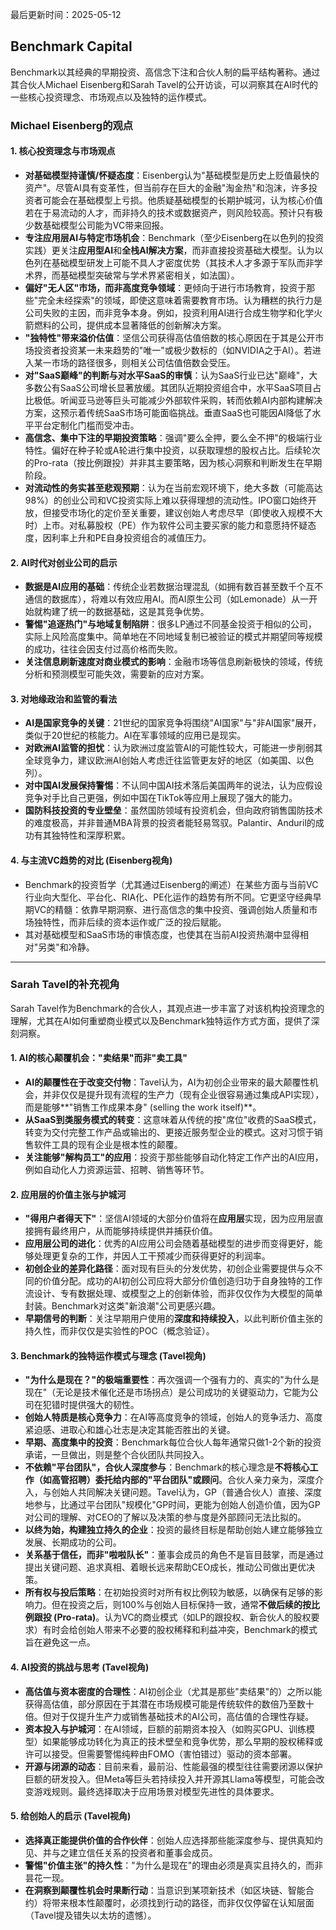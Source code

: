 最后更新时间：2025-05-12
## Benchmark Capital

Benchmark以其经典的早期投资、高信念下注和合伙人制的扁平结构著称。通过其合伙人Michael Eisenberg和Sarah Tavel的公开访谈，可以洞察其在AI时代的一些核心投资理念、市场观点以及独特的运作模式。

### Michael Eisenberg的观点

#### 1. 核心投资理念与市场观点

*   **对基础模型持谨慎/怀疑态度**：Eisenberg认为"基础模型是历史上贬值最快的资产"。尽管AI具有变革性，但当前存在巨大的金融"淘金热"和泡沫，许多投资者可能会在基础模型上亏损。他质疑基础模型的长期护城河，认为核心价值若在于易流动的人才，而非持久的技术或数据资产，则风险较高。预计只有极少数基础模型公司能为VC带来回报。
*   **专注应用层AI与特定市场机会**：Benchmark（至少Eisenberg在以色列的投资实践）更关注**应用型AI**和**全栈AI解决方案**，而非直接投资基础大模型。认为以色列在基础模型研发上可能不具人才密度优势（其技术人才多源于军队而非学术界，而基础模型突破常与学术界紧密相关，如法国）。
*   **偏好"无人区"市场，而非高度竞争领域**：更倾向于进行市场教育，投资于那些"完全未经探索"的领域，即使这意味着需要教育市场。认为糟糕的执行力是公司失败的主因，而非竞争本身。例如，投资利用AI进行合成生物学和化学火箭燃料的公司，提供成本显著降低的创新解决方案。
*   **"独特性"带来溢价估值**：坚信公司获得高估值倍数的核心原因在于其是公开市场投资者投资某一未来趋势的"唯一"或极少数标的（如NVIDIA之于AI）。若进入某一市场的路径很多，则相关公司估值倍数会受压。
*   **对"SaaS巅峰"的判断与对水平SaaS的审慎**：认为SaaS行业已达"巅峰"，大多数公有SaaS公司增长显著放缓。其团队近期投资组合中，水平SaaS项目占比极低。听闻亚马逊等巨头可能减少外部软件采购，转而依赖AI内部构建解决方案，这预示着传统SaaS市场可能面临挑战。垂直SaaS也可能因AI降低了水平平台定制化门槛而受冲击。
*   **高信念、集中下注的早期投资策略**：强调"要么全押，要么全不押"的极端行业特性。偏好在种子轮或A轮进行集中投资，以获取理想的股权占比。后续轮次的Pro-rata（按比例跟投）并非其主要策略，因为核心洞察和判断发生在早期阶段。
*   **对流动性的务实甚至悲观预期**：认为在当前宏观环境下，绝大多数（可能高达98%）的创业公司和VC投资实际上难以获得理想的流动性。IPO窗口始终开放，但接受市场化的定价至关重要，建议创始人考虑尽早（即使收入规模不大时）上市。对私募股权（PE）作为软件公司主要买家的能力和意愿持怀疑态度，因利率上升和PE自身投资组合的减值压力。

#### 2. AI时代对创业公司的启示

*   **数据是AI应用的基础**：传统企业若数据治理混乱（如拥有数百甚至数千个互不通信的数据库），将难以有效应用AI。而AI原生公司（如Lemonade）从一开始就构建了统一的数据基础，这是其竞争优势。
*   **警惕"追逐热门"与地域复制陷阱**：很多LP通过不同基金投资于相似的公司，实际上风险高度集中。简单地在不同地域复制已被验证的模式并期望同等规模的成功，往往会因支付过高价格而失败。
*   **关注信息刷新速度对商业模式的影响**：金融市场等信息刷新极快的领域，传统分析和预测模型可能失效，需要新的应对方案。

#### 3. 对地缘政治和监管的看法

*   **AI是国家竞争的关键**：21世纪的国家竞争将围绕"AI国家"与"非AI国家"展开，类似于20世纪的核能力。AI在军事领域的应用已是现实。
*   **对欧洲AI监管的担忧**：认为欧洲过度监管AI的可能性较大，可能进一步削弱其全球竞争力，建议欧洲AI创始人考虑迁往监管更友好的地区（如美国、以色列）。
*   **对中国AI发展保持警惕**：不认同中国AI技术落后美国两年的说法，认为应假设竞争对手比自己更强，例如中国在TikTok等应用上展现了强大的能力。
*   **国防科技投资的专业壁垒**：虽然国防领域有投资机会，但向政府销售国防技术的难度极高，并非普通MBA背景的投资者能轻易驾驭。Palantir、Anduril的成功有其独特性和深厚积累。

#### 4. 与主流VC趋势的对比 (Eisenberg视角)

*   Benchmark的投资哲学（尤其通过Eisenberg的阐述）在某些方面与当前VC行业向大型化、平台化、RIA化、PE化运作的趋势有所不同。它更坚守经典早期VC的精髓：依靠早期洞察、进行高信念的集中投资、强调创始人质量和市场独特性，而非后续的资本运作或广泛的投后赋能。
*   其对基础模型和SaaS市场的审慎态度，也使其在当前AI投资热潮中显得相对"另类"和冷静。

---

### Sarah Tavel的补充视角

Sarah Tavel作为Benchmark的合伙人，其观点进一步丰富了对该机构投资理念的理解，尤其在AI如何重塑商业模式以及Benchmark独特运作方式方面，提供了深刻洞察。

#### 1. AI的核心颠覆机会："卖结果"而非"卖工具"

*   **AI的颠覆性在于改变交付物**：Tavel认为，AI为初创企业带来的最大颠覆性机会，并非仅仅是提升现有流程的生产力（现有企业很容易通过集成API实现），而是能够**"销售工作成果本身" (selling the work itself)**。
*   **从SaaS到类服务模式的转变**：这意味着从传统的按"席位"收费的SaaS模式，转变为交付完整工作产品或输出的、更接近服务型企业的模式。这对习惯于销售软件工具的现有企业是根本性的颠覆。
*   **关注能够"解构员工"的应用**：投资于那些能够自动化特定工作产出的AI应用，例如自动化人力资源运营、招聘、销售等环节。

#### 2. 应用层的价值主张与护城河

*   **"得用户者得天下"**：坚信AI领域的大部分价值将在**应用层**实现，因为应用层直接拥有最终用户，从而能够持续提供并捕获价值。
*   **应用层公司的进化**：优秀的AI应用公司会随着基础模型的进步而变得更好，能够处理更复杂的工作，并因人工干预减少而获得更好的利润率。
*   **初创企业的差异化路径**：面对现有巨头的分发优势，初创企业需要提供与众不同的价值分配。成功的AI初创公司应将大部分价值创造归功于自身独特的工作流设计、专有数据处理、或模型之上的创新体验，而非仅仅作为大模型的简单封装。Benchmark对这类"新浪潮"公司更感兴趣。
*   **早期信号的判断**：关注早期用户使用的**深度和持续投入**，以此判断价值主张的持久性，而非仅仅是实验性的POC（概念验证）。

#### 3. Benchmark的独特运作模式与理念 (Tavel视角)

*   **"为什么是现在？"的极端重要性**：再次强调一个强有力的、真实的"为什么是现在"（无论是技术催化还是市场拐点）是公司成功的关键驱动力，它能为公司在犯错时提供强大的韧性。
*   **创始人特质是核心竞争力**：在AI等高度竞争的领域，创始人的竞争活力、高度紧迫感、进取心和雄心壮志是决定其能否胜出的关键。
*   **早期、高度集中的投资**：Benchmark每位合伙人每年通常只做1-2个新的投资承诺，一旦做出，则是整个合伙团队共同投入。
*   **不依赖"平台团队"，合伙人深度参与**：Benchmark的核心理念是**不将核心工作（如高管招聘）委托给内部的"平台团队"或顾问**。合伙人亲力亲为，深度介入，与创始人共同解决关键问题。Tavel认为，GP（普通合伙人）直接、深度地参与，比通过平台团队"规模化"GP时间，更能为创始人创造价值，因为GP对公司的理解、对CEO的了解以及决策的参与度是外部顾问无法比拟的。
*   **以终为始，构建独立持久的企业**：投资的最终目标是帮助创始人建立能够独立发展、长期成功的公司。
*   **关系基于信任，而非"啦啦队长"**：董事会成员的角色不是盲目鼓掌，而是通过提出关键问题、追求真相、着眼长远来帮助CEO成长，推动公司做出更优决策。
*   **所有权与投后策略**：在初始投资时对所有权比例较为敏感，以确保有足够的影响力。但在投资之后，则100%与创始人目标保持一致，通常**不做后续的按比例跟投 (Pro-rata)**。认为VC的商业模式（如LP的跟投权、新合伙人的股权要求）有时会给创始人带来不必要的股权稀释和利益冲突，Benchmark的模式旨在避免这一点。

#### 4. AI投资的挑战与思考 (Tavel视角)

*   **高估值与资本密度的合理性**：AI初创企业（尤其是那些"卖结果"的）之所以能获得高估值，部分原因在于其潜在市场规模可能是传统软件的数倍乃至数十倍。但对于仅提升生产力或销售基础技术的AI公司，高估值的合理性存疑。
*   **资本投入与护城河**：在AI领域，巨额的前期资本投入（如购买GPU、训练模型）如果能够成功转化为真正的技术壁垒和竞争优势，那么早期的股权稀释或许可以接受。但需要警惕纯粹由FOMO（害怕错过）驱动的资本部署。
*   **开源与闭源的动态**：目前来看，最前沿、性能最强的模型往往需要闭源以保护巨额的研发投入。但Meta等巨头若持续投入并开源其Llama等模型，可能会改变游戏规则。最终选择取决于应用场景对模型先进性的具体要求。

#### 5. 给创始人的启示 (Tavel视角)

*   **选择真正能提供价值的合作伙伴**：创始人应选择那些能深度参与、提供真知灼见、并与之建立信任关系的投资者和董事会成员。
*   **警惕"价值主张"的持久性**："为什么是现在"的理由必须是真实且持久的，而非昙花一现。
*   **在洞察到颠覆性机会时果断行动**：当意识到某项新技术（如区块链、智能合约）将带来根本性颠覆时，必须找到行动的路径，而非仅仅停留在认知层面（Tavel提及错失以太坊的遗憾）。 